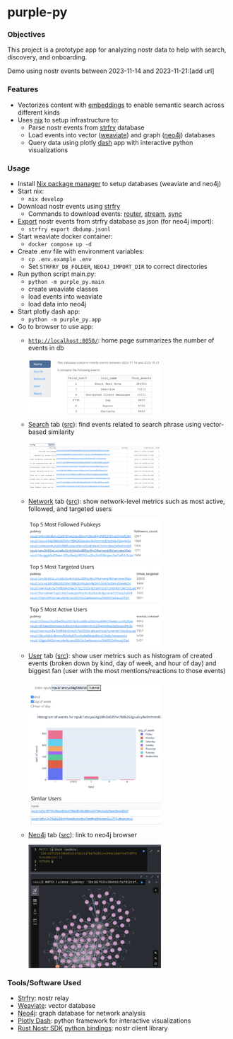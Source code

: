 # purple-py

### Objectives

This project is a prototype app for analyzing nostr data to help with search, discovery, and onboarding.

Demo using nostr events between 2023-11-14 and 2023-11-21:[add url]

### Features
- Vectorizes content with [embeddings](https://www.elastic.co/what-is/vector-embedding) to enable semantic search across different kinds
- Uses [nix](flake.nix) to setup infrastructure to:
  - Parse nostr events from [strfry](strfry) database
  - Load events into vector ([weaviate](https://weaviate.io/developers/weaviate)) and graph ([neo4j](https://neo4j.com/developer/)) databases
  - Query data using plotly [dash](https://dash.plotly.com/) app with interactive python visualizations

### Usage
- Install [Nix package manager](https://nixos.org/download) to setup databases (weaviate and neo4j)
- Start nix:
  - `nix develop`
- Download nostr events using [strfry](https://github.com/hoytech/strfry/blob/master/README.md#compile)
  - Commands to download events: [router](https://github.com/hoytech/strfry/blob/master/docs/router.md), [stream](https://github.com/hoytech/strfry?tab=readme-ov-file#stream), [sync](https://github.com/hoytech/strfry?tab=readme-ov-file#sync) 
- [Export](https://github.com/hoytech/strfry?tab=readme-ov-file#exporting-data) nostr events from strfry database as json (for neo4j import):
  - `strfry export dbdump.jsonl`
- Start weaviate docker container:
  - `docker compose up -d`
- Create .env file with environment variables:
  - `cp .env.example .env`
  - Set `STRFRY_DB_FOLDER`, `NEO4J_IMPORT_DIR` to correct directories
- Run python script main.py:
  - `python -m purple_py.main`
  - create weaviate classes
  - load events into weaviate
  - load data into neo4j
- Start plotly dash app:
  - `python -m purple_py.app`
- Go to browser to use app:
  - [`http://localhost:8050/`](http://localhost:8050/): home page summarizes the number of events in db
  
    <img src="images/home.png" alt="home"  width="300" style="display: block;" />
  - [Search](http://localhost:8050/search) tab ([src](pages/search.py)): find events related to search phrase using vector-based similarity
  
    <img src="images/search.png" alt="search"  width="300" style="display: block;" />
  - [Network](http://localhost:8050/network) tab ([src](pages/network.py)): show network-level metrics such as most active, followed, and targeted users
  
    <img src="images/network.png" alt="network"  width="300" style="display: block;" />
  - [User](http://localhost:8050/user) tab ([src](pages/user.py)): show user metrics such as histogram of created events (broken down by kind, day of week, and hour of day) and biggest fan (user with the most mentions/reactions to those events)
  
    <img src="images/user.png" alt="user"  width="300" style="display: block;" />
  - [Neo4j](http://localhost:8050/neo4j) tab ([src](pages/neo4j.py)): link to neo4j browser
  
    <img src="images/neo4j.png" alt="neo4j"  width="300" style="display: block;" />

### Tools/Software Used
- [Strfry](https://github.com/hoytech/strfry/): nostr relay
- [Weaviate](https://weaviate.io): vector database
- [Neo4j](https://neo4j.com/): graph database for network analysis
- [Plotly Dash](https://dash.plotly.com/): python framework for interactive visualizations
- [Rust Nostr SDK](https://github.com/rust-nostr/nostr/tree/master/crates/nostr-sdk) [python bindings](https://pypi.org/project/nostr-sdk/): nostr client library
